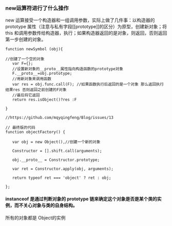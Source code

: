 ###  new运算符进行了什么操作

new 运算接受一个构造器和一组调用参数，实际上做了几件事：以构造器的 prototype 属性（注意与私有字段[[prototype]]的区分）为原型，创建新对象；将 this 和调用参数传给构造器，执行；如果构造器返回的是对象，则返回，否则返回第一步创建的对象。

 ```
 function newSymbol (obj){
 
 //创建了一个空的对象
    var F={};
    //设置新对象的__proto__属性指向构造函数的prototype对象
    F.__proto__=obj.prototype;
    //用新对象来调用函数
    var res = obj.func.call(F); //如果函数执行后返回的是一个对象 那么返回执行结果res 否则返回之前创建的F对象
    //最后将它返回  
    return res.isObject()?res :F
    
 }

 //https://github.com/mqyqingfeng/Blog/issues/13

 // 最终版的代码
function objectFactory() {

    var obj = new Object(),//创建一个新的对象

    Constructor = [].shift.call(arguments);

    obj.__proto__ = Constructor.prototype;

    var ret = Constructor.apply(obj, arguments);

    return typeof ret === 'object' ? ret : obj;

};
 
 ```
 #### instanceof 是通过判断对象的 prototype 链来确定这个对象是否是某个类的实例，而不关心对象与类的自身结构。
   所有的对象都是 Object的实例
